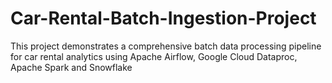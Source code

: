 # Car-Rental-Batch-Ingestion-Project
This project demonstrates a comprehensive batch data processing pipeline for car rental analytics using Apache Airflow, Google Cloud Dataproc, Apache Spark and Snowflake
